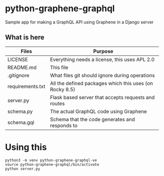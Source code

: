 # python-graphene-graphql

Sample app for making a GraphQL API using Graphene in a Django server

## What is here

| Files | Purpose |
|---|---|
| LICENSE | Everything needs a license, this uses APL 2.0 |
| README.md | This file |
| .gitignore | What files git should ignore during operations |
| requirements.txt | All the defined packages which this uses (on Rocky 8.5) |
| server.py | Flask based server that accepts requests and routes |
| schema.py | The actual GraphQL code using Graphene  |
| schema.gql | Schema that the code generates and responds to |

# Using this


```
python3 -m venv python-graphene-graphql-ve
source python-graphene-graphql/bin/activate
python server.py
```

